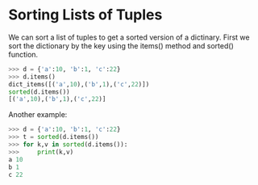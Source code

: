 # Sorting Lists of Tuples

We can sort a list of tuples to get a sorted version of a dictinary. First we sort the dictionary by the key using the items() method and sorted() function.

```python
>>> d = {'a':10, 'b':1, 'c':22}
>>> d.items()
dict_items([('a',10),('b',1),('c',22)])
sorted(d.items())
[('a',10),('b',1),('c',22)]
```

Another example:

```python
>>> d = {'a':10, 'b':1, 'c':22}
>>> t = sorted(d.items())
>>> for k,v in sorted(d.items()):
>>>     print(k,v)
a 10
b 1
c 22
```
